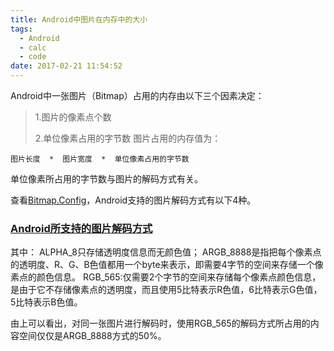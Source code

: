 ```yaml
---
title: Android中图片在内存中的大小
tags:
  - Android
  - calc
  - code
date: 2017-02-21 11:54:52
---
```


Android中一张图片（Bitmap）占用的内存由以下三个因素决定：
> 1.图片的像素点个数
>
> 2.单位像素占用的字节数
图片占用的内存值为：

```
图片长度  *  图片宽度  *  单位像素占用的字节数
```

单位像素所占用的字节数与图片的解码方式有关。<!--more-->

查看[Bitmap.Config](http://developer.android.com/reference/android/graphics/Bitmap.Config.html)，Android支持的图片解码方式有以下4种。

### [Android所支持的图片解码方式](http://ww1.sinaimg.cn/mw1024/e3dc9ceagw1esgrnkvesjj20iv06fjtq.jpg)

其中：
ALPHA_8只存储透明度信息而无颜色值；
ARGB_8888是指把每个像素点的透明度、R、G、B色值都用一个byte来表示，即需要4字节的空间来存储一个像素点的颜色信息。
RGB_565:仅需要2个字节的空间来存储每个像素点颜色信息，是由于它不存储像素点的透明度，而且使用5比特表示R色值，6比特表示G色值，5比特表示B色值。

由上可以看出，对同一张图片进行解码时，使用RGB_565的解码方式所占用的内容空间仅仅是ARGB_8888方式的50%。
